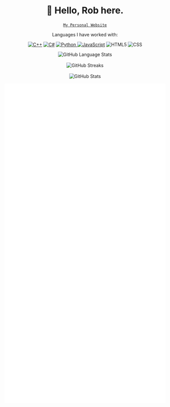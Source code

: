 <h1 align = "center">🦋 Hello, Rob here.</h1>

<p align="center">
  <a href="https://shinrobu.github.io/"><code>My Personal Website</code></a>
</p>

<p align="center">Languages I have worked with:</p>
<p align="center">
  <a href = "https://github.com/shinrobu?tab=repositories&q=&type=&language=c%2B%2B&sort="><img alt = "C++" src = "https://img.shields.io/badge/-C%2B%2B-00599C?style=for-the-badge&logo=cplusplus"></a>
  <a href = "https://github.com/shinrobu?tab=repositories&q=&type=&language=c%23&sort="><img alt = "C#" src = "https://img.shields.io/badge/-C%23-brightgreen?style=for-the-badge&logo=csharp"></a>
  <a href = "https://github.com/shinrobu?tab=repositories&q=&type=&language=python&sort="><img alt = "Python" src = "https://img.shields.io/badge/-Python-3776AB?style=for-the-badge&logo=Python&logoColor=white">
  <a href = "https://github.com/shinrobu?tab=repositories&q=&type=&language=javascript&sort="><img alt = "JavaScript" src = "https://img.shields.io/badge/-JavaScript-orange?style=for-the-badge&logo=javascript"></a>
  <img alt = "HTML5" src = "https://img.shields.io/badge/-HTML5-E34F26?style=for-the-badge&logo=html5&logoColor=white">
  <img alt = "CSS" src = "https://img.shields.io/badge/-CSS-1572B6?style=for-the-badge&logo=css3">
</p>

<!--- Readme stats --->

<p align="center">
  <img alt="GitHub Language Stats" src="https://github-readme-stats-sigma-five.vercel.app/api/top-langs/?username=shinrobu&layout=compact&langs_count=10&theme=material-palenight">
  <br>
  <br>
  <img alt="GitHub Streaks" src="https://streak-stats.demolab.com/?user=shinrobu&theme=material-palenight">
  <br>
  <br>
  <img alt="GitHub Stats" src="https://github-readme-stats-sigma-five.vercel.app/api?username=shinrobu&hide=stars&count_private=true&show_icons=true&theme=material-palenight">
</p>

<!--- lowlight's GitHub Metrics --->
<p align="center">
  <img align="center" src="/github-metrics.svg" alt="Metrics">
</p>


<!---
shinrobu/shinrobu is a ✨ special ✨ repository because its `README.md` (this file) appears on your GitHub profile.
You can click the Preview link to take a look at your changes.
--->
